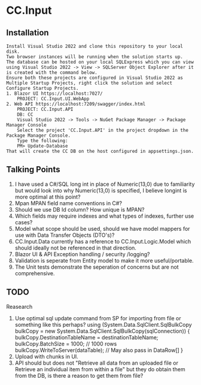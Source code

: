 # CC.Input
## Installation
	Install Visual Studio 2022 and clone this repository to your local disk.
	Two browser instances will be running when the solution starts up.
 	The database can be hosted on your local SQLExpress which you can view using Visual Studio 2022 -> View -> SQLServer Object Explorer after it is created with the command below.
 	Ensure both these projects are configured in Visual Studio 2022 as Multiple Startup Projects, right click the solution and select Configure Startup Projects.
    1. Blazor UI https://localhost:7027/
        PROJECT: CC.Input.UI.WebApp
    2. Web API https://localhost:7209/swagger/index.html
        PROJECT: CC.Input.API
        DB: CC 
		Visual Studio 2022 -> Tools -> NuGet Package Manager -> Package Manager Console
		Select the project 'CC.Input.API' in the project dropdown in the Package Manager Console.
		Type the following:
		PM> Update-Database
    That will create the CC DB on the host configured in appsettings.json.
   
## Talking Points  
1. I have used a C#/SQL long int in place of Numeric(13,0) due to familiarity but would look into why Numeric(13,0) is specified, I believe longint is more optimal at this point?
2. Mpan MPAN field name conventions in C#?
3. Should we use DB Id column? How unique is MPAN?
4. Which fields may require indexes and what types of indexes, further use cases?
5. Model what scope should be used, should we have model mappers for use with Data Transfer Objects (DTO's)?
6. CC.Input.Data currently has a reference to CC.Input.Logic.Model which should ideally not be referenced in that direction. 
7. Blazor UI & API Exception handling / security /logging?
8. Validation is seperate from Entity model to make it more useful/portable.
9. The Unit tests demonstrate the seperation of concerns but are not comprehensive.

## TODO 
Reasearch 
1. Use optimal sql update command from SP for importing from file or something like this perhaps?
using (System.Data.SqlClient.SqlBulkCopy bulkCopy = 
new System.Data.SqlClient.SqlBulkCopy(sqlConnection))
{
    bulkCopy.DestinationTableName = destinationTableName;
    bulkCopy.BatchSize = 1000; // 1000 rows
    bulkCopy.WriteToServer(dataTable); // May also pass in DataRow[]
}
2. Upload with chunks in UI.
3. API should but does not "Retrieve all data from an uploaded file or Retrieve an individual item from within a file" but they do obtain them from the DB, is there a reason to get them from file?
